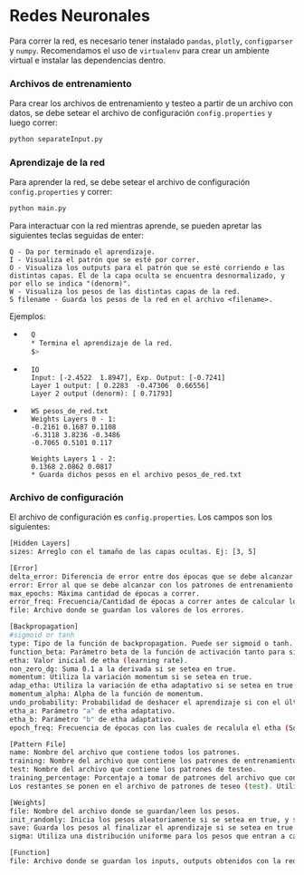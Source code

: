 # Redes Neuronales

Para correr la red, es necesario tener instalado `pandas`, `plotly`, `configparser` y `numpy`. Recomendamos el uso de `virtualenv` para crear un ambiente virtual e instalar las dependencias dentro.

### Archivos de entrenamiento
Para crear los archivos de entrenamiento y testeo a partir de un archivo con datos, se debe setear el archivo de configuración `config.properties` y luego correr:
```bash
python separateInput.py
```

### Aprendizaje de la red
Para aprender la red, se debe setear el archivo de configuración `config.properties` y correr:
```bash
python main.py
```

Para interactuar con la red mientras aprende, se pueden apretar las siguientes teclas seguidas de enter:

```
Q - Da por terminado el aprendizaje.
I - Visualiza el patrón que se esté por correr.
O - Visualiza los outputs para el patrón que se esté corriendo e las distintas capas. El de la capa oculta se encuentra desnormalizado, y por ello se indica "(denorm)".
W - Visualiza los pesos de las distintas capas de la red.
S filename - Guarda los pesos de la red en el archivo <filename>.
```

Ejemplos:

- ```bash
	Q
	* Termina el aprendizaje de la red.
	$>
	```
- ```
	IO
	Input: [-2.4522  1.8947], Exp. Output: [-0.7241]
	Layer 1 output: [ 0.2283  -0.47306  0.66556]
	Layer 2 output (denorm): [ 0.71793]
	```
- ```
	WS pesos_de_red.txt
	Weights Layers 0 - 1:
	-0.2161 0.1687 0.1108
	-6.3118 3.8236 -0.3486
	-0.7065 0.5101 0.117

	Weights Layers 1 - 2:
	0.1368 2.0862 0.0817
	* Guarda dichos pesos en el archivo pesos_de_red.txt
	```


### Archivo de configuración
El archivo de configuración es `config.properties`. Los campos son los siguientes:

```bash
[Hidden Layers]
sizes: Arreglo con el tamaño de las capas ocultas. Ej: [3, 5]

[Error]
delta_error: Diferencia de error entre dos épocas que se debe alcanzar para concluir que se alcanzó un equilibrio.
error: Error al que se debe alcanzar con los patrones de entrenamiento para finalizar el aprendizaje.
max_epochs: Máxima cantidad de épocas a correr.
error_freq: Frecuencia/Cantidad de épocas a correr antes de calcular los errores.
file: Archivo donde se guardan los valores de los errores.

[Backpropagation]
#sigmoid or tanh
type: Tipo de la función de backpropagation. Puede ser sigmoid o tanh.
function_beta: Parámetro beta de la función de activación tanto para sigmoid como tanh.
etha: Valor inicial de etha (learning rate).
non_zero_dg: Suma 0.1 a la derivada si se setea en true.
momentum: Utiliza la variación momentum si se setea en true.
adap_etha: Utiliza la variación de etha adaptativo si se setea en true.
momentum_alpha: Alpha de la función de momentum.
undo_probability: Probabilidad de deshacer el aprendizaje si con el último etha dio un error mayor (Sólo afecta si se usa etha adaptativo).
etha_a: Parámetro "a" de etha adaptativo.
etha_b: Parámetro "b" de etha adaptativo.
epoch_freq: Frecuencia de épocas con las cuales de recalula el etha (Sólo afecta si se usa etha adaptativo).

[Pattern File]
name: Nombre del archivo que contiene todos los patrones.
training: Nombre del archivo que contiene los patrones de entrenamiento.
test: Nombre del archivo que contiene los patrones de testeo.
training_percentage: Porcentaje a tomar de patrones del archivo que contiene a todos para generar el de entrenamiento.
Los restantes se ponen en el archivo de patrones de teseo (test). Utiliza los nombres seteados en training y test para generar dichos archivos. Sólo se usa al correr separateInput.py.

[Weights]
file: Nombre del archivo donde se guardan/leen los pesos.
init_randomly: Inicia los pesos aleatoriamente si se setea en true, y sino se cargan del archivo especificado anteriormente.
save: Guarda los pesos al finalizar el aprendizaje si se setea en true.
sigma: Utiliza una distribución uniforme para los pesos que entran a cada neurona entre -f(m) y f(m), siendo f(m) = m ^ (-1/2) con m el grado de entrada de dicha neurona si se setea esta variable en "middle_nodes". Sino se utiliza una distribución uniforme entre -0.5 y 0.5.

[Function]
file: Archivo donde se guardan los inputs, outputs obtenidos con la red, y outputs esperados para todos los patrones al finalizar el aprendizaje.
```
